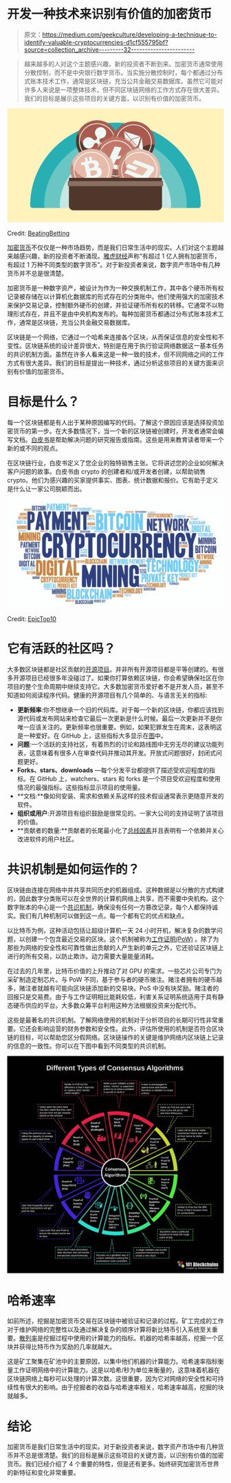 # 开发一种技术来识别有价值的加密货币

> 原文：<https://medium.com/geekculture/developing-a-technique-to-identify-valuable-cryptocurrencies-d1cf555795bf?source=collection_archive---------32----------------------->

> 越来越多的人对这个主题感兴趣，新的投资者不断到来。加密货币通常使用分散控制，而不是中央银行数字货币。当实施分散控制时，每个都通过分布式账本技术工作，通常是区块链，充当公共金融交易数据库。虽然它可能对许多人来说是一项整体技术，但不同区块链网络的工作方式存在很大差异。我们的目标是展示这些项目的关键方面，以识别有价值的加密货币。

![](img/ea7ede0b02a3cced9bf4096e201b3b75.png)

Credit: [BeatingBetting](http://BeatingBetting.co.uk)

[加密货币](https://en.wikipedia.org/wiki/Cryptocurrency)不仅仅是一种市场趋势，而是我们日常生活中的现实。人们对这个主题越来越感兴趣，新的投资者不断涌现。[雅虎财经](https://finance.yahoo.com/news/number-cryptocurrencies-exploding-learn-different-124923879.html)声称“有超过 1 亿人拥有加密货币，有超过 1 万种不同类型的数字货币”。对于新投资者来说，数字资产市场中有几种货币并不总是很清楚。

加密货币是一种数字资产，被设计为作为一种交换机制工作，其中各个硬币所有权记录被存储在以计算机化数据库的形式存在的分类账中。他们使用强大的加密技术来保护交易记录，控制额外硬币的创建，并验证硬币所有权的转移。它通常不以物理形式存在，并且不是由中央机构发布的。每种加密货币都通过分布式账本技术工作，通常是区块链，充当公共金融交易数据库。

区块链是一个网络，它通过一个哈希来连接各个区块，从而保证信息的安全性和不变性。区块链系统的设计差异很大，特别是在用于执行验证网络数据这一基本任务的共识机制方面。虽然在许多人看来这是一种一致的技术，但不同网络之间的工作方式有很大差异。我们的目标是提出一种技术，通过分析这些项目的关键方面来识别有价值的加密货币。

# 目标是什么？

每一个区块链都是有人出于某种原因编写的代码。了解这个原因应该是选择投资加密货币的第一步。在大多数情况下，当一个新的区块链被创建时，开发者通常会编写文档。[白皮书](https://en.wikipedia.org/wiki/White_paper)是帮助解决问题的研究报告或指南。这些是用来教育读者带来一个新的或不同的观点。

在区块链行业，白皮书定义了您企业的独特销售主张。它将讲述您的企业如何解决客户问题的故事。白皮书由 crypto 的创建者和/或开发者创建，以帮助销售 crypto。他们为感兴趣的买家提供事实、图表、统计数据和报价。它有助于定义是什么让一家公司脱颖而出。

![](img/f1b1e4a1abc087bfdafa78f3c5f3b164.png)

Credit: [EpicTop10](https://www.flickr.com/photos/182229932@N07/)

# 它有活跃的社区吗？

大多数区块链都是社区贡献的[开源项目](https://github.com/open-source)。并非所有开源项目都是平等创建的。有很多开源项目已经很多年没碰过了。如果你打算依赖区块链，你会希望确保社区在你项目的整个生命周期中继续支持它。大多数加密货币爱好者不是开发人员，甚至不知道如何阅读程序代码。健康的开源项目有几个简单的、与语言无关的指标:

*   **更新频率**:你不想继承一个旧的代码库。对于每一个新的区块链，你都应该找到源代码或发布网站来检查它最后一次更新是什么时候。最后一次更新并不是你唯一应该关注的。更新频率也很重要。例如，如果犯罪发生在周末，这表明这是一种爱好。在 GitHub 上，这些指标大多显示在[图](https://github.com/bitcoin/bitcoin/pulse)中。
*   **问题**:一个活跃的支持社区，有着热烈的讨论和路线图中无穷无尽的建议功能列表，这意味着有很多人在审查代码并推动其开发。开放式问题很好，封闭式问题更好。
*   **Forks、stars、downloads** —每个分发平台都提供了描述受欢迎程度的指标。在 GitHub 上，watchers、stars 和 forks 是一个项目受欢迎程度和使用情况的最强指标。这些指标显示项目的使用量。
*   **文档:**像如何安装、需求和依赖关系这样的技术假设通常表示更随意开发的软件。
*   **组织或用户**:开源项目有组织鼓励是很常见的。一家大公司的支持证明了该项目的价值。
*   **贡献者的数量:**贡献者的长尾最小化了[总线因素](https://en.wikipedia.org/wiki/Bus_factor)并且表明有一个依赖并关心改进软件的用户社区。

# 共识机制是如何运作的？

区块链由连接在网络中并共享共同历史的机器组成。这种数据是以分散的方式构建的，因此数字分类账可以在全世界的计算机网络上共享，而不需要中央机构。这个数字账本的中心是一个[共识机制](https://www.investopedia.com/terms/c/consensus-mechanism-cryptocurrency.asp)，确保没有任何一方篡改记录，每个人都保持诚实。我们有几种机制可以做到这一点。每一个都有它的优点和缺点。

以比特币为例，这种活动包括让超级计算机一天 24 小时开机，解决复杂的数学问题，以创建一个包含最近交易的区块。这个机制被称为[工作证明(PoW)](https://ethereum.org/en/developers/docs/consensus-mechanisms/pow/) 。除了为那些为网络的安全性和可靠性做出贡献的人产生新的单元之外，它还验证区块链上进行的所有交易，以防止欺诈。动力需要大量能量消耗。

在过去的几年里，比特币价值的上升推动了对 GPU 的需求。一些芯片公司专门为采矿制造定制芯片。与 PoW 不同，基于参与者的硬币赌注。赌注者拥有的硬币越多，赌注者就越有可能向区块链添加新的交易块。PoS 中没有块奖励。赌注者的回报只是交易费。由于与工作证明相比能耗较低，利害关系证明系统适用于具有静态硬币供应的平台。大多数众筹平台利用这种方法根据投资来分配代币。

这些是最著名的共识机制。了解网络使用的机制对于分析项目的长期可行性非常重要。它还会影响运营的财务参数和安全性。此外，评估所使用的机制是否符合区块链的目标，可以帮助您区分假网络。区块链操作的关键是维护网络内区块链上记录的信息的一致性。你可以在下图中看到不同类型的共识机制。

![](img/4505d29e27e8be06ae59cbf1876decfb.png)

# 哈希速率

如前所述，挖掘是加密货币交易在区块链中被验证和记录的过程。矿工完成的工作对于维护网络的完整性以及通过解决复杂的顺序计算将新比特币引入系统至关重要。[散列率](https://bitcoin.org/en/vocabulary#hash-rate)是挖掘过程中使用的计算能力的指标。机器的哈希率越高，挖掘一个区块并获得比特币作为奖励的几率就越大。

这是矿工聚集在矿池中的主要原因，以集中他们机器的计算能力。哈希速率指标衡量工作证明网络中的计算能力。这是以哈希/秒为单位来衡量的，这意味着机器在区块链网络上每秒可以处理的计算次数。这很重要，因为它对网络的安全性和可持续性有很大的影响。由于挖掘者的收益与哈希速率相关，哈希速率越高，挖掘的块就越多。

# 结论

加密货币是我们日常生活中的现实。对于新投资者来说，数字资产市场中有几种货币并不总是很清楚。我们的目标是展示这些项目的关键方面，以识别有价值的加密货币。我们已经介绍了 4 个重要的特性，但是还有更多。始终研究加密货币世界的新特征和变化非常重要。